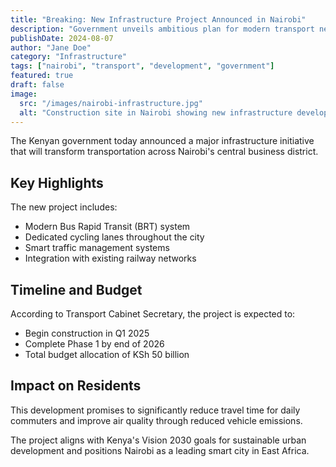 ```yaml
---
title: "Breaking: New Infrastructure Project Announced in Nairobi"
description: "Government unveils ambitious plan for modern transport network connecting major business districts"
publishDate: 2024-08-07
author: "Jane Doe"
category: "Infrastructure"
tags: ["nairobi", "transport", "development", "government"]
featured: true
draft: false
image: 
  src: "/images/nairobi-infrastructure.jpg"
  alt: "Construction site in Nairobi showing new infrastructure development"
---
```


The Kenyan government today announced a major infrastructure initiative that will transform transportation across Nairobi's central business district.

## Key Highlights

The new project includes:

- Modern Bus Rapid Transit (BRT) system
- Dedicated cycling lanes throughout the city
- Smart traffic management systems
- Integration with existing railway networks

## Timeline and Budget

According to Transport Cabinet Secretary, the project is expected to:

- Begin construction in Q1 2025
- Complete Phase 1 by end of 2026
- Total budget allocation of KSh 50 billion

## Impact on Residents

This development promises to significantly reduce travel time for daily commuters and improve air quality through reduced vehicle emissions.

The project aligns with Kenya's Vision 2030 goals for sustainable urban development and positions Nairobi as a leading smart city in East Africa.
